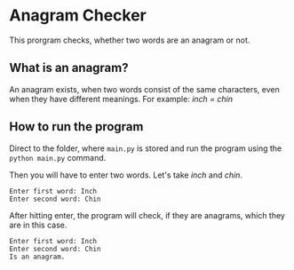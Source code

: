# Anagram Checker

This prorgram checks, whether two words are an anagram or not.

## What is an anagram?

An anagram exists, when two words consist of the same characters, even when they have different meanings. For example: *inch = chin*

## How to run the program

Direct to the folder, where `main.py` is stored and run the program using the `python main.py` command.

Then you will have to enter two words. Let's take *inch* and *chin*.

```
Enter first word: Inch
Enter second word: Chin
```

After hitting enter, the program will check, if they are anagrams, which they are in this case.

```
Enter first word: Inch
Enter second word: Chin
Is an anagram.
```